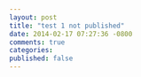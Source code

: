 ```yaml
---
layout: post
title: "test 1 not published"
date: 2014-02-17 07:27:36 -0800
comments: true
categories: 
published: false
---
```

